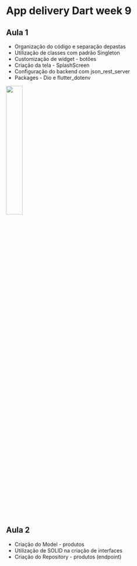 # App delivery Dart week 9

## Aula 1
- Organização do código e separação depastas
- Utilização de classes com padrão Singleton
- Customização de widget - botões
- Criação da tela - SplashScreen
- Configuração do backend com json_rest_server
- Packages - Dio e flutter_dotenv

<p><img width="30%" src="https://github.com/giseletoledo/dw9_delivery_api/blob/master/Screenshot_1675303556.png"/></p>


## Aula 2
- Criação do Model - produtos
- Utilização de SOLID na criação de interfaces
- Criação do Repository - produtos (endpoint)
